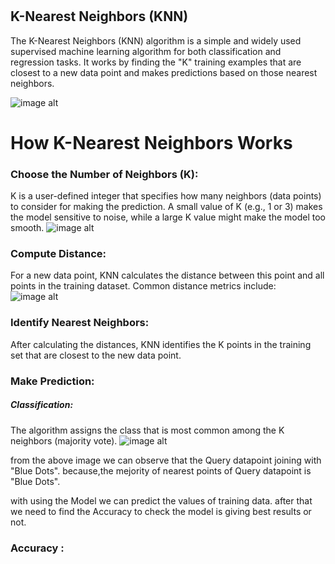 # 
## K-Nearest Neighbors (KNN)

The K-Nearest Neighbors (KNN) algorithm is a simple and widely used supervised machine learning algorithm for both classification and regression tasks. It works by finding the "K" training examples that are closest to a new data point and makes predictions based on those nearest neighbors.

![image alt](https://dataaspirant.com/wp-content/uploads/2016/12/Knn-Introduction.jpg)


# How K-Nearest Neighbors Works
### Choose the Number of Neighbors (K): 
K is a user-defined integer that specifies how many neighbors (data points) to consider for making the prediction. A small value of K (e.g., 1 or 3) makes the model sensitive to noise, while a large K value might make the model too smooth.
![image alt](https://miro.medium.com/v2/resize:fit:828/format:webp/1*o65yIH9dbf48dXyQxgBTpw.png)

### Compute Distance: 
For a new data point, KNN calculates the distance between this point and all points in the training dataset. Common distance metrics include:
![image alt](https://miro.medium.com/v2/resize:fit:828/format:webp/1*CCZt1t82V15ITnGzQH6qOg.png)

### Identify Nearest Neighbors: 
After calculating the distances, KNN identifies the K points in the training set that are closest to the new data point.

### Make Prediction:

##### Classification: 
The algorithm assigns the class that is most common among the K neighbors (majority vote).
![image alt](https://intuitivetutorial.com/wp-content/uploads/2023/04/knn-1.png)

from the above image we can observe that the Query datapoint joining with "Blue Dots". because,the mejority of nearest points of Query datapoint is "Blue Dots".

with using the Model we can predict the values of training data. after that we need to find the Accuracy to check the model is giving best results or not.

### Accuracy :



